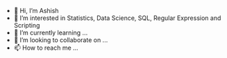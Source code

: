 - 👋 Hi, I’m Ashish
- 👀 I’m interested in Statistics, Data Science, SQL, Regular Expression and Scripting
- 🌱 I’m currently learning ...
- 💞️ I’m looking to collaborate on ...
- 📫 How to reach me ...

<!---
ag21626/ag21626 is a ✨ special ✨ repository because its `README.md` (this file) appears on your GitHub profile.
You can click the Preview link to take a look at your changes.
--->
